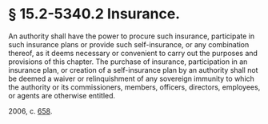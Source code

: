 # § 15.2-5340.2 Insurance.

<p>An authority shall have the power to procure such insurance, participate in such insurance plans or provide such self-insurance, or any combination thereof, as it deems necessary or convenient to carry out the purposes and provisions of this chapter. The purchase of insurance, participation in an insurance plan, or creation of a self-insurance plan by an authority shall not be deemed a waiver or relinquishment of any sovereign immunity to which the authority or its commissioners, members, officers, directors, employees, or agents are otherwise entitled.</p><p>2006, c. <a href='http://lis.virginia.gov/cgi-bin/legp604.exe?061+ful+CHAP0658'>658</a>.</p>